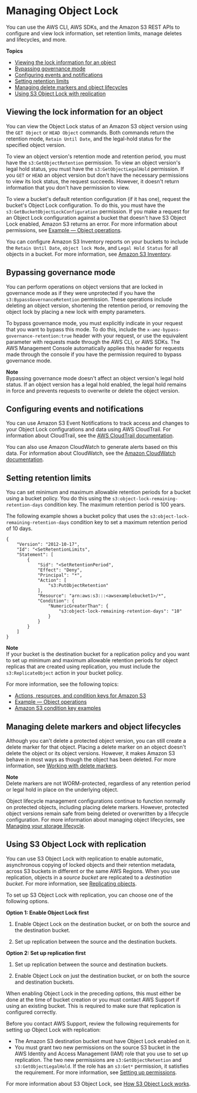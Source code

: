 # Managing Object Lock<a name="object-lock-managing"></a>

You can use the AWS CLI, AWS SDKs, and the Amazon S3 REST APIs to configure and view lock information, set retention limits, manage deletes and lifecycles, and more\. 

**Topics**
+ [Viewing the lock information for an object](#object-lock-managing-view)
+ [Bypassing governance mode](#object-lock-managing-bypass)
+ [Configuring events and notifications](#object-lock-managing-events)
+ [Setting retention limits](#object-lock-managing-retention-limits)
+ [Managing delete markers and object lifecycles](#object-lock-managing-lifecycle)
+ [Using S3 Object Lock with replication](#object-lock-managing-replication)

## Viewing the lock information for an object<a name="object-lock-managing-view"></a>

You can view the Object Lock status of an Amazon S3 object version using the `GET Object` or `HEAD Object` commands\. Both commands return the retention mode, `Retain Until Date`, and the legal\-hold status for the specified object version\. 

To view an object version's retention mode and retention period, you must have the `s3:GetObjectRetention` permission\. To view an object version's legal hold status, you must have the `s3:GetObjectLegalHold` permission\. If you `GET` or `HEAD` an object version but don't have the necessary permissions to view its lock status, the request succeeds\. However, it doesn't return information that you don't have permission to view\.

To view a bucket's default retention configuration \(if it has one\), request the bucket's Object Lock configuration\. To do this, you must have the `s3:GetBucketObjectLockConfiguration` permission\. If you make a request for an Object Lock configuration against a bucket that doesn't have S3 Object Lock enabled, Amazon S3 returns an error\. For more information about permissions, see [Example — Object operations](using-with-s3-actions.md#using-with-s3-actions-related-to-objects)\. 

You can configure Amazon S3 Inventory reports on your buckets to include the `Retain Until Date`, `object lock Mode`, and `Legal Hold Status` for all objects in a bucket\. For more information, see [Amazon S3 Inventory](storage-inventory.md)\.

## Bypassing governance mode<a name="object-lock-managing-bypass"></a>

You can perform operations on object versions that are locked in governance mode as if they were unprotected if you have the `s3:BypassGovernanceRetention` permission\. These operations include deleting an object version, shortening the retention period, or removing the object lock by placing a new lock with empty parameters\. 

To bypass governance mode, you must explicitly indicate in your request that you want to bypass this mode\. To do this, include the `x-amz-bypass-governance-retention:true` header with your request, or use the equivalent parameter with requests made through the AWS CLI, or AWS SDKs\. The AWS Management Console automatically applies this header for requests made through the console if you have the permission required to bypass governance mode\.

**Note**  
Bypassing governance mode doesn't affect an object version's legal hold status\. If an object version has a legal hold enabled, the legal hold remains in force and prevents requests to overwrite or delete the object version\.

## Configuring events and notifications<a name="object-lock-managing-events"></a>

You can use Amazon S3 Event Notifications to track access and changes to your Object Lock configurations and data using AWS CloudTrail\. For information about CloudTrail, see the [AWS CloudTrail documentation](https://docs.aws.amazon.com/cloudtrail/index.html)\. 

You can also use Amazon CloudWatch to generate alerts based on this data\. For information about CloudWatch, see the [Amazon CloudWatch documentation](https://docs.aws.amazon.com/cloudwatch/index.html)\.



## Setting retention limits<a name="object-lock-managing-retention-limits"></a>

You can set minimum and maximum allowable retention periods for a bucket using a bucket policy\. You do this using the `s3:object-lock-remaining-retention-days` condition key\. The maximum retention period is 100 years\.

The following example shows a bucket policy that uses the `s3:object-lock-remaining-retention-days` condition key to set a maximum retention period of 10 days\.

```
{
    "Version": "2012-10-17",
    "Id": "<SetRetentionLimits",
    "Statement": [
        {
            "Sid": "<SetRetentionPeriod",
            "Effect": "Deny",
            "Principal": "*",
            "Action": [
                "s3:PutObjectRetention"
            ],
            "Resource": "arn:aws:s3:::<awsexamplebucket1>/*",
            "Condition": {
                "NumericGreaterThan": {
                    "s3:object-lock-remaining-retention-days": "10"
                }
            }
        }
    ]
}
```

**Note**  
If your bucket is the destination bucket for a replication policy and you want to set up minimum and maximum allowable retention periods for object replicas that are created using replication, you must include the `s3:ReplicateObject` action in your bucket policy\.

For more information, see the following topics:
+ [Actions, resources, and condition keys for Amazon S3](list_amazons3.md)
+ [Example — Object operations](using-with-s3-actions.md#using-with-s3-actions-related-to-objects)
+ [Amazon S3 condition key examples](amazon-s3-policy-keys.md)

## Managing delete markers and object lifecycles<a name="object-lock-managing-lifecycle"></a>

Although you can't delete a protected object version, you can still create a delete marker for that object\. Placing a delete marker on an object doesn't delete the object or its object versions\. However, it makes Amazon S3 behave in most ways as though the object has been deleted\. For more information, see [Working with delete markers](DeleteMarker.md)\.

**Note**  
Delete markers are not WORM\-protected, regardless of any retention period or legal hold in place on the underlying object\.

Object lifecycle management configurations continue to function normally on protected objects, including placing delete markers\. However, protected object versions remain safe from being deleted or overwritten by a lifecycle configuration\. For more information about managing object lifecycles, see [Managing your storage lifecycle](object-lifecycle-mgmt.md)\.

## Using S3 Object Lock with replication<a name="object-lock-managing-replication"></a>

You can use S3 Object Lock with replication to enable automatic, asynchronous copying of locked objects and their retention metadata, across S3 buckets in different or the same AWS Regions\. When you use replication, objects in a *source bucket* are replicated to a *destination bucket*\. For more information, see [Replicating objects](replication.md)\. 

To set up S3 Object Lock with replication, you can choose one of the following options\.

**Option 1: Enable Object Lock first**

1. Enable Object Lock on the destination bucket, or on both the source and the destination bucket\. 

1. Set up replication between the source and the destination buckets\.

**Option 2: Set up replication first**

1. Set up replication between the source and destination buckets\.

1. Enable Object Lock on just the destination bucket, or on both the source and destination buckets\.

When enabling Object Lock in the preceding options, this must either be done at the time of bucket creation or you must contact AWS Support if using an existing bucket\. This is required to make sure that replication is configured correctly\. 

Before you contact AWS Support, review the following requirements for setting up Object Lock with replication:
+ The Amazon S3 destination bucket must have Object Lock enabled on it\.
+ You must grant two new permissions on the source S3 bucket in the AWS Identity and Access Management \(IAM\) role that you use to set up replication\. The two new permissions are `s3:GetObjectRetention` and `s3:GetObjectLegalHold`\. If the role has an `s3:Get*` permission, it satisfies the requirement\. For more information, see [Setting up permissions](setting-repl-config-perm-overview.md)\.

For more information about S3 Object Lock, see [How S3 Object Lock works](object-lock-overview.md)\.